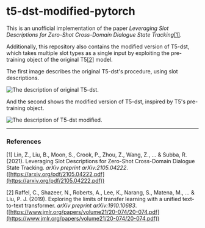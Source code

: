 # t5-dst-modified-pytorch
This is an unofficial implementation of the paper *Leveraging Slot Descriptions for Zero-Shot Cross-Domain Dialogue State Tracking*[[1]](#1).

Additionally, this repository also contains the modified version of T5-dst, which takes multiple slot types as a single input by exploiting the pre-training object of the original T5[[2]](#2) model.

The first image describes the original T5-dst's procedure, using slot descriptions.

<img src="https://user-images.githubusercontent.com/16731987/133780757-582fbece-8754-486e-9328-b7729f8067f8.png" alt="The description of original T5-dst."/>

<br/>

And the second shows the modified version of T5-dst, inspired by T5's pre-training object.

<img src="https://user-images.githubusercontent.com/16731987/133783669-6628f87f-6e76-4c36-994c-2e6f87d2159c.png" alt="The description of T5-dst modified."/>

<br/>

---

### References

<a id="1">[1]</a> Lin, Z., Liu, B., Moon, S., Crook, P., Zhou, Z., Wang, Z., ... & Subba, R. (2021). Leveraging Slot Descriptions for Zero-Shot Cross-Domain Dialogue State Tracking. *arXiv preprint arXiv:2105.04222*. ([https://arxiv.org/pdf/2105.04222.pdf](https://arxiv.org/pdf/2105.04222.pdf))

<a id="2">[2]</a> Raffel, C., Shazeer, N., Roberts, A., Lee, K., Narang, S., Matena, M., ... & Liu, P. J. (2019). Exploring the limits of transfer learning with a unified text-to-text transformer. *arXiv preprint arXiv:1910.10683*. ([https://www.jmlr.org/papers/volume21/20-074/20-074.pdf](https://www.jmlr.org/papers/volume21/20-074/20-074.pdf))
